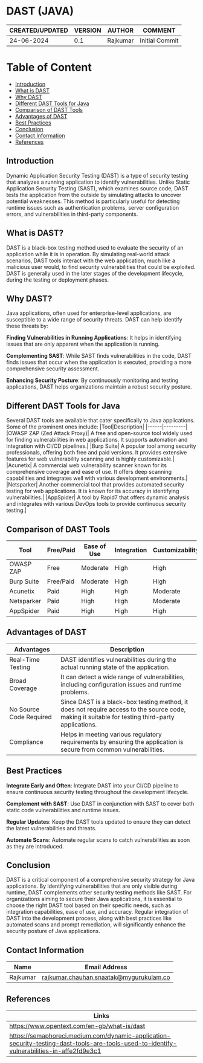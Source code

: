 # DAST (JAVA)

|CREATED/UPDATED |VERSION|AUTHOR|COMMENT|
|--------|-----------|-------|---------|
|24-06-2024|0.1|Rajkumar|Initial Commit|

# Table of Content 
- [Introduction](#Introduction)
- [What is DAST](#What-is-DAST)
- [Why DAST](#Why-DAST)
- [ Different DAST Tools for Java](#Different-DAST-Tools-for-Java)
- [Comparison of DAST Tools](#Comparison-of-DAST-Tools)
- [Advantages of DAST](#Advantages-of-DAST)
- [ Best Practices ](#Best-Practices)
-  [Conclusion](#Conclusion)
-  [ Contact Information ](#Contact-Information )
-  [References](#References )

## Introduction
Dynamic Application Security Testing (DAST) is a type of security testing that analyzes a running application to identify vulnerabilities. Unlike Static Application Security Testing (SAST), which examines source code, DAST tests the application from the outside by simulating attacks to uncover potential weaknesses. This method is particularly useful for detecting runtime issues such as authentication problems, server configuration errors, and vulnerabilities in third-party components.

## What is DAST?
DAST is a black-box testing method used to evaluate the security of an application while it is in operation. By simulating real-world attack scenarios, DAST tools interact with the web application, much like a malicious user would, to find security vulnerabilities that could be exploited. DAST is generally used in the later stages of the development lifecycle, during the testing or deployment phases.

## Why DAST?
Java applications, often used for enterprise-level applications, are susceptible to a wide range of security threats. DAST can help identify these threats by:

**Finding Vulnerabilities in Running Applications**: It helps in identifying issues that are only apparent when the application is running.

**Complementing SAST**: While SAST finds vulnerabilities in the code, DAST finds issues that occur when the application is executed, providing a more comprehensive security assessment.

**Enhancing Security Posture**: By continuously monitoring and testing applications, DAST helps organizations maintain a robust security posture.

## Different DAST Tools for Java
Several DAST tools are available that cater specifically to Java applications. Some of the prominent ones include:
|Tool|Description|
|------|---------|
|OWASP ZAP (Zed Attack Proxy)| A free and open-source tool widely used for finding vulnerabilities in web applications. It supports automation and integration with CI/CD pipelines.|
|Burp Suite| A popular tool among security professionals, offering both free and paid versions. It provides extensive features for web vulnerability scanning and is highly customizable.|
|Acunetix| A commercial web vulnerability scanner known for its comprehensive coverage and ease of use. It offers deep scanning capabilities and integrates well with various development environments.|
|Netsparker| Another commercial tool that provides automated security testing for web applications. It is known for its accuracy in identifying vulnerabilities.|
|AppSpider| A tool by Rapid7 that offers dynamic analysis and integrates with various DevOps tools to provide continuous security testing.|

## Comparison of DAST Tools

|Tool|	Free/Paid	|Ease of Use|	Integration|	Customizability|	Accuracy|
|---|----|------|-----|-----|------|
|OWASP ZAP|	Free|	Moderate|	High|	High|	High|
|Burp Suite	|Free/Paid	|Moderate	|High	|High|	High|
|Acunetix|	Paid|	High|	High|	Moderate|	Very High|
|Netsparker	|Paid	|High	|High	|Moderate	|Very High|
|AppSpider	|Paid	|High	|High	|High	|High|

## Advantages of DAST
|Advantages|Description|
|------|--------------|
|Real-Time Testing| DAST identifies vulnerabilities during the actual running state of the application.|
|Broad Coverage|It can detect a wide range of vulnerabilities, including configuration issues and runtime problems.|
|No Source Code Required| Since DAST is a black-box testing method, it does not require access to the source code, making it suitable for testing third-party applications.|
|Compliance|Helps in meeting various regulatory requirements by ensuring the application is secure from common vulnerabilities.|

## Best Practices 

**Integrate Early and Often**: Integrate DAST into your CI/CD pipeline to ensure continuous security testing throughout the development lifecycle.

**Complement with SAST**: Use DAST in conjunction with SAST to cover both static code vulnerabilities and runtime issues.

**Regular Updates**: Keep the DAST tools updated to ensure they can detect the latest vulnerabilities and threats.

**Automate Scans**: Automate regular scans to catch vulnerabilities as soon as they are introduced.

## Conclusion
DAST is a critical component of a comprehensive security strategy for Java applications. By identifying vulnerabilities that are only visible during runtime, DAST complements other security testing methods like SAST. For organizations aiming to secure their Java applications, it is essential to choose the right DAST tool based on their specific needs, such as integration capabilities, ease of use, and accuracy.
Regular integration of DAST into the development process, along with best practices like automated scans and prompt remediation, will significantly enhance the security posture of Java applications.

## Contact Information 
|Name|Email Address|
|:---:|:---:|
|Rajkumar|rajkumar.chauhan.snaatak@mygurukulam.co|

## References 
| Links |
|--------|
|https://www.opentext.com/en-gb/what-is/dast|
|https://semaphoreci.medium.com/dynamic-application-security-testing-dast-tools-are-tools-used-to-identify-vulnerabilities-in-affe2fd9e3c1|






